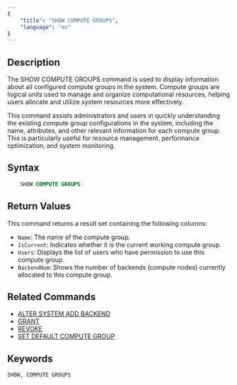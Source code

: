 ```yaml
---
{
    "title": "SHOW COMPUTE GROUPS",
    "language": "en"
}
---
```


<!--
Licensed to the Apache Software Foundation (ASF) under one
or more contributor license agreements.  See the NOTICE file
distributed with this work for additional information
regarding copyright ownership.  The ASF licenses this file
to you under the Apache License, Version 2.0 (the
"License"); you may not use this file except in compliance
with the License.  You may obtain a copy of the License at

  http://www.apache.org/licenses/LICENSE-2.0

Unless required by applicable law or agreed to in writing,
software distributed under the License is distributed on an
"AS IS" BASIS, WITHOUT WARRANTIES OR CONDITIONS OF ANY
KIND, either express or implied.  See the License for the
specific language governing permissions and limitations
under the License.
-->

## Description

The SHOW COMPUTE GROUPS command is used to display information about all configured compute groups in the system. Compute groups are logical units used to manage and organize computational resources, helping users allocate and utilize system resources more effectively.

This command assists administrators and users in quickly understanding the existing compute group configurations in the system, including the name, attributes, and other relevant information for each compute group. This is particularly useful for resource management, performance optimization, and system monitoring.

## Syntax

```sql
    SHOW COMPUTE GROUPS
```


## Return Values

This command returns a result set containing the following columns:

- `Name`: The name of the compute group.
- `IsCurrent`: Indicates whether it is the current working compute group.
- `Users`: Displays the list of users who have permission to use this compute group.
- `BackendNum`: Shows the number of backends (compute nodes) currently allocated to this compute group.

## Related Commands

- [ALTER SYSTEM ADD BACKEND](../Administration-Statements/ALTER-SYSTEM-ADD-BACKEND.md)
- [GRANT](../account-management/GRANT-TO.md)
- [REVOKE](../account-management/REVOKE-FROM.md)
- [SET DEFAULT COMPUTE GROUP](../Administration-Statements/SET-DEFAULT-COMPUTE-GROUP.md)

## Keywords

    SHOW, COMPUTE GROUPS
